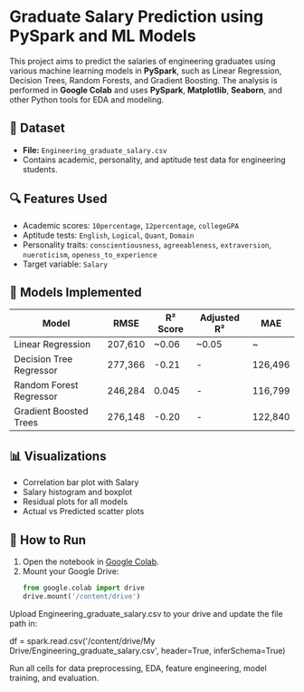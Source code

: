 # Graduate Salary Prediction using PySpark and ML Models

This project aims to predict the salaries of engineering graduates using various machine learning models in **PySpark**, such as Linear Regression, Decision Trees, Random Forests, and Gradient Boosting. The analysis is performed in **Google Colab** and uses **PySpark**, **Matplotlib**, **Seaborn**, and other Python tools for EDA and modeling.

## 📁 Dataset

- **File:** `Engineering_graduate_salary.csv`
- Contains academic, personality, and aptitude test data for engineering students.

## 🔍 Features Used

- Academic scores: `10percentage`, `12percentage`, `collegeGPA`
- Aptitude tests: `English`, `Logical`, `Quant`, `Domain`
- Personality traits: `conscientiousness`, `agreeableness`, `extraversion`, `nueroticism`, `openess_to_experience`
- Target variable: `Salary`

## 🧪 Models Implemented

| Model                  | RMSE     | R² Score | Adjusted R² | MAE     |
|------------------------|----------|----------|--------------|---------|
| Linear Regression      | 207,610  | ~0.06    | ~0.05        | ~       |
| Decision Tree Regressor| 277,366  | -0.21    | -            | 126,496 |
| Random Forest Regressor| 246,284  | 0.045    | -            | 116,799 |
| Gradient Boosted Trees | 276,148  | -0.20    | -            | 122,840 |

## 📊 Visualizations

- Correlation bar plot with Salary
- Salary histogram and boxplot
- Residual plots for all models
- Actual vs Predicted scatter plots

## 🚀 How to Run

1. Open the notebook in [Google Colab](https://colab.research.google.com/).
2. Mount your Google Drive:
   ```python
   from google.colab import drive
   drive.mount('/content/drive')
Upload Engineering_graduate_salary.csv to your drive and update the file path in:

df = spark.read.csv('/content/drive/My Drive/Engineering_graduate_salary.csv', header=True, inferSchema=True)

Run all cells for data preprocessing, EDA, feature engineering, model training, and evaluation.
